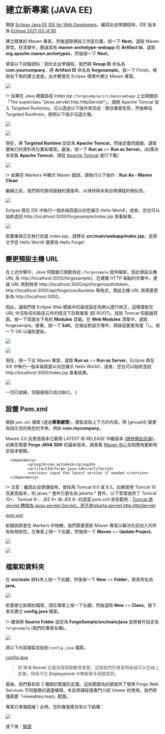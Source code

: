 # 建立新專案 (JAVA EE)

開啟 [Eclipse Java EE IDE for Web Developers](http://www.eclipse.org/downloads/packages/eclipse-ide-java-ee-developers/oxygen3)。編寫此自學課程時，IDE 版本為 [Eclipse 2021-03 (4.19)](https://www.eclipse.org/downloads/packages/release/2021-03/r)

建立簡單的 Maven 專案，然後選取預設工作區位置。按一下 **Next**。選取 Maven 原型。在清單中，篩選具有 **maven-archetype-webapp** 的 **Artifact Id**，選取 **org.apache.maven.archetypes**，然後按一下 **Next**。

填寫以下詳細資料：對於此自學課程，我們將 **Group ID** 命名為 **com.yourcompany**，將 **Artifact ID** 命名為 **forgesample**。按一下 Finish。檢查右下角的建立進度。此步驟會在 Eclipse 環境中建立 Maven 專案。 

![](_media/java/eclipse_create_project.gif)

!> 如果在 Java 建置路徑 index.jsp `/forgesample/src/main/webapp` 上出現錯誤「The superclass "javax.servlet.http.HttpServlet"」，請將 Apache Tomcat 加入 Targeted Runtimes。可以透過以下操作來完成：移往專案性質，然後移往 Targeted Runtimes，按照以下指示勾選方塊。

![](_media/java/eclipse_HttpServlet.png)

![](_media/java/eclipse_target_runtime.png)


現在，將 **Targeted Runtime** 設定為 **Apache Tomcat**，然後定義伺服器，選取要執行的資料夾位置和專案。最後，按一下 **Run as** >> **Run as Server**。(如果尚未安裝 **Apache Tomcat**，請從 [Apache Tomcat](https://tomcat.apache.org/download-90.cgi) 進行下載)

![](_media/java/eclipse_run_tomcat.gif)

!> 如果在 Markers 中顯示 Maven 錯誤，請執行以下操作：**Run As - Maven Clean**

繼續之前，我們將切換伺服器的連接埠，以保持與未來自學課程的相似性。 

![](_media/java/eclipse_change_server_port.gif)

Eclipse 將在 IDE 中執行一個本端頁面以向您展示 Hello World!，或者，您也可以始終造訪 http://localhost:3000/forgesample/index.jsp 查看結果。

![](_media/java/eclipse_helloworld_default.png)

若要確保正在執行的是 index.jsp，請移往 **src/main/webapp/index.jsp**，並將文字從 Hello World! 變更為 Hello Forge!

## 變更預設主機 URL
在上述步驟中，Java 伺服器已規劃為從 `/forgesample` 提供檔案，因此預設主機 URL 為 http://localhost:3000/forgesample/。在建置 HTTP 端點的步驟中，連接 URL 將對映至 http://localhost:3000/api/forge/oauth/token、http://localhost:3000/api/forge/oss/buckets 等格式，預設主機 URL 將需要更新為 http://localhost:3000。

因此，讓我們將 Eclipse Web 模組中的路徑設定為無以進行修正，這樣便能在 URL 中沒有任何路徑元件的情況下存取專案 (即 ROOT)。找到 Tomcat 伺服器頁面，按一下頁面左下角的 **Modules** 頁籤。在 **Web Modules** 清單中，選取 forgesample。接著，按一下 __Edit__。在彈出對話方塊中，將路徑變更為僅「/」。按一下 OK 以儲存更新。

![](_media/java/eclipse_webmodules_path.gif)

![](_media/java/eclipse_server_default_host.png)

現在，按一下此 Maven 專案，選取 **Run as** >> **Run as Server**。Eclipse 將在 IDE 中執行一個本端頁面以向您展示 Hello World!，或者，您也可以始終造訪 http://localhost:3000/index.jsp 查看結果。

![](_media/java/eclipse_helloworld_default_new_host.png)


一切已就緒，伺服器現已成功執行。:)

## 設置 Pom.xml

開啟 `pom.xml` 檔案 (透過**專案總管**)，複製並貼上下方的內容。將 \[groupId] 變更為指示您的角色的字串，例如 **com.mycompany**。

Maven 3.0 及更高版本已棄用 LATEST 和 RELEASE 中繼版本 ([請參閱此討論](https://stackoverflow.com/questions/30571/how-do-i-tell-maven-to-use-the-latest-version-of-a-dependency))，如果您需要 **Forge JAVA SDK** 的最新版本，請查看 [Maven 中心](https://search.maven.org/search?q=a:forge-java-sdk)並相應地更新特定版本號碼。 
  ```
    <dependency>
            <groupId>com.autodesk</groupId>
            <artifactId>forge-java-sdk</artifactId> 
            <version> input the latest version if needed </version>
    </dependency>
  ```

!> 注意：編寫此自學課程時，會採用 Tomcat 9.0 或 8.5。如果使用 Tomcat 10 及更高版本，則 javax.* 套件已更名為 jakarta.* 套件。以下答案提供了 Tomcat 10+、Tomcat 9-、JEE 9+ 和 JEE 8- 的適當 pom.xml 宣告範例：[Tomcat 將 servlet 轉換為 javax.servlet.Servlet，而不是jakarta.servlet.http.HttpServlet](https://stackoverflow.com/questions/65703840/tomcat-casting-servlets-to-javax-servlet-servlet-instead-of-jakarta-servlet-http/65704617#65704617) 

[pom.xml](_snippets/viewmodels/java/pom.xml ':include :type=code xml')

新錯誤將會在 Markers 中快顯，我們需要更新 Maven 專案以解決先前加入的所有新相依性。在專案上按一下右鍵，然後按一下 **Maven** >> **Update Project**。

![](_media/java/Eclipse_maven_error.png) 

![](_media/java/Eclipse_maven_update_project.png)

## 檔案和資料夾

在 **src/main** 資料夾上按一下右鍵，然後按一下 **New** >> **Folder**，將其命名為 **java**。

![](_media/java/Eclipse_tree_structure_java_folder.png)

若要建立新類別檔案，請在專案上按一下右鍵，然後選取 **New** >> **Class**。接下來先建立 **config.java** 檔案。

!> 確保將 **Source Folder** 設定為 **ForgeSample/src/main/java** 並將套件設定為 `forgesample` (我們的專案名稱)。

![](_media/java/Eclipse_maven_java_class.png)

將以下內容複製並貼到 `config.java` 檔案。

[config.java](_snippets/viewmodels/java/config.java ':include :type=code java')

> 將 **ID & Secret** 定義為環境變數很重要，這樣我們的專案稍後就可以在線上部署。稍後可在 **Deployment** 中瞭解更多相關資訊。

最後，我們看到有 2 種關於範圍的定義。這些範圍為記號提供了使用 Forge Web Services 不同服務的適當權限。本自學課程僅專門介紹 Viewer 的使用，我們將僅需要「viewables:read」範圍。

專案已準備就緒！此時，您的專案應具有以下結構：

 ![](_media/java/Eclipse_config_class.png)

接下來：[驗證](/zh-TW/oauth/2legged/)